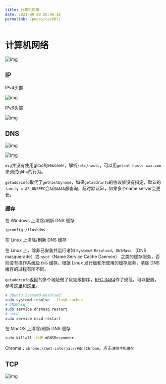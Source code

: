 ```yaml
---
title: 计算机网络
date: 2021-09-28 20:46:18
permalink: /pages/cac807/
---
```


# 计算机网络

![img](/img/network/90_10.png)



## IP

IPv4头部

![img](/img/network/90_20.png)

IPv6头部

![img](/img/network/90_23.png)

## DNS

![img](/img/network/90_25.png)

![img](/img/network/90_26.png)

`dig`并没有使用glibc的resolver，解析`/etc/hosts`，可以用`getent hosts xxx.com`来调试glibc的行为。

`getaddrinfo`取代了`gethostbyname`，如果`getaddrinfo`的协议族没有指定，默认的`family = AF_UNSPEC`会`A`和`AAAA`都查询，超时默认5s，如果多个name server会更长。

### 缓存

在 Windows 上清除/刷新 DNS 缓存

```batch
ipconfig /flushdns
```

在 Linux 上清除/刷新 DNS 缓存

在 Linux 上，除非已安装并运行诸如 `Systemd-Resolved`，`DNSMasq` （DNS masquerade）或 `nscd`（Name Service Cache Daemon） 之类的缓存服务，否则没有操作系统级 `DNS` 缓存。根据 Linux 发行版和所使用的缓存服务，清除 DNS 缓存的过程有所不同。

`getaddrinfo`返回的多个地址做了优先级排序，[RFC 3484](https://tools.ietf.org/html/rfc3484)作了规范，可以配置，参考[这里](https://blog.csdn.net/dog250/article/details/87815123)和[这里](https://bbs.huaweicloud.com/blogs/142394)。

```bash
# Ubuntu Systemd-Resolved
sudo systemd-resolve --flush-caches
# DNSMasq
sudo service dnsmasq restart
# nscd
sudo service nscd restart
```

在 MacOS 上清除/刷新 DNS 缓存

```bash
sudo killall -HUP mDNSResponder
```

Chrome：`chrome://net-internals/#dnsChrome`，点击`清除主机缓存`

## TCP

![img](/img/network/90_28.png)
